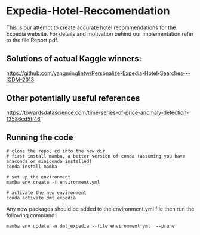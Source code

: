 # Expedia-Hotel-Reccomendation
This is our attempt to create accurate hotel recommendations for the Expedia website.
For details and motivation behind our implementation refer to the file Report.pdf.

## Solutions of actual Kaggle winners:

https://github.com/yangminglintw/Personalize-Expedia-Hotel-Searches---ICDM-2013

## Other potentially useful references

https://towardsdatascience.com/time-series-of-price-anomaly-detection-13586cd5ff46

## Running the code

```
# clone the repo, cd into the new dir
# first install mamba, a better version of conda (assuming you have anaconda or miniconda installed)
conda install mamba

# set up the environment
mamba env create -f environment.yml

# activate the new environment
conda activate dmt_expedia
```
 
Any new packages should be added to the environment.yml file then run the following command:
```
mamba env update -n dmt_expedia --file environment.yml  --prune
```
